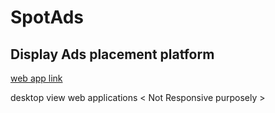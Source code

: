   # SpotAds
 ## Display Ads placement platform
 [web app link](https://www.spotads.live)

desktop view web applications < Not Responsive purposely >

